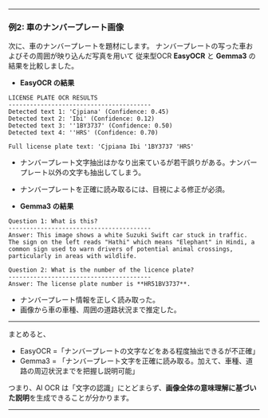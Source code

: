 

---

### 例2: 車のナンバープレート画像

次に、車のナンバープレートを題材にします。
ナンバープレートの写った車およびその周囲が映り込んだ写真を用いて
従来型OCR **EasyOCR** と **Gemma3** の結果を比較しました。

* **EasyOCR の結果**

```
LICENSE PLATE OCR RESULTS
----------------------------------------
Detected text 1: 'Cjpiana' (Confidence: 0.45)
Detected text 2: 'Ibi' (Confidence: 0.12)
Detected text 3: ''1BY3737' (Confidence: 0.50)
Detected text 4: ''HRS' (Confidence: 0.70)

Full license plate text: 'Cjpiana Ibi '1BY3737 'HRS'
```
* ナンバープレート文字抽出はかなり出来ているが若干誤りがある。ナンバープレート以外の文字も抽出してしまう。
* ナンバープレートを正確に読み取るには、目視による修正が必須。

* **Gemma3 の結果**

```
Question 1: What is this?
----------------------------------------
Answer: This image shows a white Suzuki Swift car stuck in traffic. The sign on the left reads "Hathi" which means "Elephant" in Hindi, a common sign used to warn drivers of potential animal crossings, particularly in areas with wildlife.

Question 2: What is the number of the licence plate?
----------------------------------------
Answer: The license plate number is **HR51BV3737**.
```

* ナンバープレート情報を正しく読み取った。
* 画像から車の車種、周囲の道路状況まで推定した。

---

まとめると、

* EasyOCR =「ナンバープレートの文字などをある程度抽出できるが不正確」
* Gemma3 = 「ナンバープレート文字を正確に読み取る。加えて、車種、道路の周辺状況までを把握し説明可能」

つまり、AI OCR は「文字の認識」にとどまらず、**画像全体の意味理解に基づいた説明**を生成できることが分かります。

---

